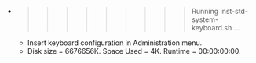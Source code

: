 * >>>>>>>>> Running inst-std-system-keyboard.sh ...
  * Insert keyboard configuration in Administration menu.
  * Disk size = 6676656K. Space Used = 4K. Runtime = 00:00:00:00.
